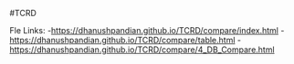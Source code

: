 #TCRD

Fle Links:
-https://dhanushpandian.github.io/TCRD/compare/index.html
-https://dhanushpandian.github.io/TCRD/compare/table.html
-https://dhanushpandian.github.io/TCRD/compare/4_DB_Compare.html
 
 
